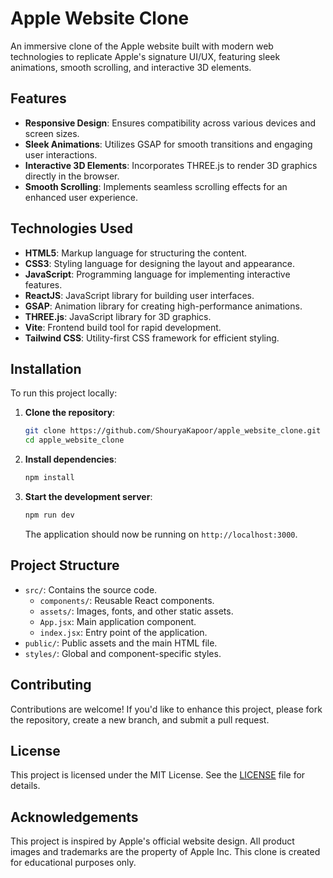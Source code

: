 # Apple Website Clone

An immersive clone of the Apple website built with modern web technologies to replicate Apple's signature UI/UX, featuring sleek animations, smooth scrolling, and interactive 3D elements.

## Features

- **Responsive Design**: Ensures compatibility across various devices and screen sizes.
- **Sleek Animations**: Utilizes GSAP for smooth transitions and engaging user interactions.
- **Interactive 3D Elements**: Incorporates THREE.js to render 3D graphics directly in the browser.
- **Smooth Scrolling**: Implements seamless scrolling effects for an enhanced user experience.

## Technologies Used

- **HTML5**: Markup language for structuring the content.
- **CSS3**: Styling language for designing the layout and appearance.
- **JavaScript**: Programming language for implementing interactive features.
- **ReactJS**: JavaScript library for building user interfaces.
- **GSAP**: Animation library for creating high-performance animations.
- **THREE.js**: JavaScript library for 3D graphics.
- **Vite**: Frontend build tool for rapid development.
- **Tailwind CSS**: Utility-first CSS framework for efficient styling.

## Installation

To run this project locally:

1. **Clone the repository**:
   ```bash
   git clone https://github.com/ShouryaKapoor/apple_website_clone.git
   cd apple_website_clone
   ```

2. **Install dependencies**:
   ```bash
   npm install
   ```

3. **Start the development server**:
   ```bash
   npm run dev
   ```

   The application should now be running on `http://localhost:3000`.

## Project Structure

- `src/`: Contains the source code.
  - `components/`: Reusable React components.
  - `assets/`: Images, fonts, and other static assets.
  - `App.jsx`: Main application component.
  - `index.jsx`: Entry point of the application.
- `public/`: Public assets and the main HTML file.
- `styles/`: Global and component-specific styles.

## Contributing

Contributions are welcome! If you'd like to enhance this project, please fork the repository, create a new branch, and submit a pull request.

## License

This project is licensed under the MIT License. See the [LICENSE](LICENSE) file for details.

## Acknowledgements

This project is inspired by Apple's official website design. All product images and trademarks are the property of Apple Inc. This clone is created for educational purposes only.
